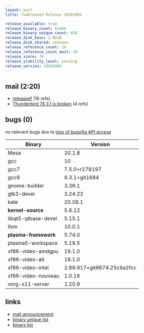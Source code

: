 ```yaml
---
layout: post
title: Tumbleweed Release 20201004

release_available: true
release_binary_count: 63409
release_binary_unique_count: 838
release_disk_base: 2.6GiB
release_disk_shared: unknown
release_reference_count: 20
release_reference_count_mail: 20
release_score: 79
release_stability_level: pending
release_version: 20201004
---
```


## mail (2:20)

- [released!](https://lists.opensuse.org/opensuse-factory/2020-10/msg00036.html) (16 refs)
- [Thunderbird 78.3.1 is broken](https://lists.opensuse.org/opensuse-factory/2020-10/msg00026.html) (4 refs)

## bugs (0)

<!--more-->

no relevant bugs due to [loss of bugzilla API access](https://bugzilla.opensuse.org/show_bug.cgi?id=1157722)

Binary | Version
--- | ---
Mesa | 20.1.8
gcc | 10
gcc7 | 7.5.0+r278197
gcc9 | 9.3.1+git1684
gnome-builder | 3.36.1
gtk3-devel | 3.24.22
kate | 20.08.1
**kernel-source** | 5.8.12
libqt5-qtbase-devel | 5.15.1
llvm | 10.0.1
**plasma-framework** | 5.74.0
plasma5-workspace | 5.19.5
xf86-video-amdgpu | 19.1.0
xf86-video-ati | 19.1.0
xf86-video-intel | 2.99.917+git8674.25c9a2fcc
xf86-video-nouveau | 1.0.16
xorg-x11-server | 1.20.9

## links

- [mail announcement](https://lists.opensuse.org/opensuse-factory/2020-10/msg00023.html)
- [binary unique list](http://download.opensuse.org/history/20201004/rpm.unique.list)
- [binary list](http://download.opensuse.org/history/20201004/rpm.list)
